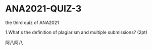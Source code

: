 # ANA2021-QUIZ-3
the third quiz of ANA2021

1.What's the definition of plagiarism and multiple submissions? (2pt)

阿八阿八
